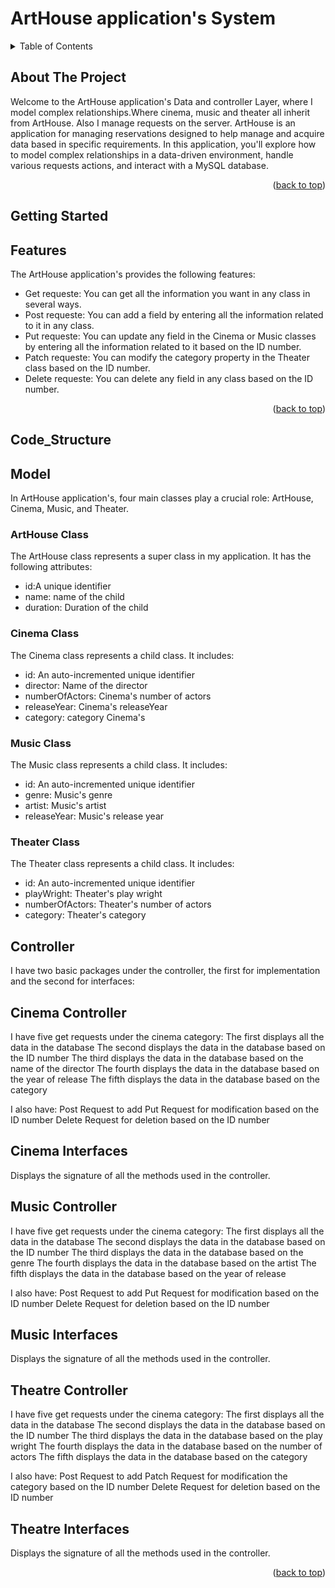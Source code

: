 # ArtHouse application's System 
<a name="readme-top"></a>

<!-- TABLE OF CONTENTS -->
<details>
  <summary>Table of Contents</summary>
  <ol>
    <li>
      <a href="#about-the-project">About The Project</a>
    </li>
    <li>
      <a href="#getting-started">Getting Started</a>
      <ul>
          <li><a href="#Features">Features</a></li>
          <li><a href="#Code-Structure">Code Structure</a></li>
          <li><a href="#How-the-Application-Works">How the Application Works</a></li>
          <li><a href="#Menu-Options">Menu Options</a></li>
          <li><a href="#UML">UML</a></li>
         </ul>
    </li>
    <li><a href="#usage">Usage</a></li>
 
  </ol>
</details>


<!-- ABOUT THE PROJECT -->
## About The Project


Welcome to the ArtHouse application's Data and controller Layer, where I model complex relationships.Where cinema, music and theater all inherit from ArtHouse. Also I manage requests on the server. ArtHouse is an application for managing reservations designed to help manage and acquire data based in specific requirements. In this application, you'll explore how to model complex relationships in a data-driven environment, handle various requests actions, and interact with a MySQL database.

<p align="right">(<a href="#readme-top">back to top</a>)</p>



<!-- GETTING STARTED -->
## Getting Started

## Features

The ArtHouse application's provides the following features:
- Get requeste: You can get all the information you want in any class in several ways.
- Post requeste: You can add a field by entering all the information related to it in any class.
- Put requeste: You can update any field in the Cinema or Music classes by entering all the information related to it based on the ID number.
- Patch requeste: You can modify the category property in the Theater class based on the ID number.
- Delete requeste: You can delete any field in any class based on the ID number.

<p align="right">(<a href="#readme-top">back to top</a>)</p>

## Code_Structure

## Model
In ArtHouse application's, four main classes play a crucial role: ArtHouse, Cinema, Music, and Theater.

### ArtHouse Class
The ArtHouse class represents a super class in my application. It has the following attributes:

- id:A unique identifier 
- name: name of the child
- duration: Duration of the child
### Cinema Class
The Cinema class represents a child class. It includes:

- id: An auto-incremented unique identifier
- director: Name of the director
- numberOfActors: Cinema's number of actors 
- releaseYear: Cinema's releaseYear
- category: category Cinema's

### Music Class
The Music class represents a child class. It includes:

- id: An auto-incremented unique identifier
- genre: Music's genre
- artist: Music's artist
- releaseYear: Music's release year

### Theater Class
The Theater class represents a child class. It includes:

- id: An auto-incremented unique identifier
- playWright: Theater's play wright
- numberOfActors:  Theater's number of actors
- category:  Theater's category

## Controller 
I have two basic packages under the controller, the first for implementation and the second for interfaces:

## Cinema Controller
I have five get requests under the cinema category:
The first displays all the data in the database
The second displays the data in the database based on the ID number
The third displays the data in the database based on the name of the director
The fourth displays the data in the database based on the year of release
The fifth displays the data in the database based on the category

I also have:
Post Request to add
Put Request for modification based on the ID number
Delete Request for deletion based on the ID number

## Cinema Interfaces
Displays the signature of all the methods used in the controller.

## Music Controller
I have five get requests under the cinema category:
The first displays all the data in the database
The second displays the data in the database based on the ID number
The third displays the data in the database based on the genre
The fourth displays the data in the database based on the artist 
The fifth displays the data in the database based on the year of release

I also have:
Post Request to add
Put Request for modification based on the ID number
Delete Request for deletion based on the ID number

## Music Interfaces
Displays the signature of all the methods used in the controller.

## Theatre Controller
I have five get requests under the cinema category:
The first displays all the data in the database
The second displays the data in the database based on the ID number
The third displays the data in the database based on the play wright
The fourth displays the data in the database based on the number of actors 
The fifth displays the data in the database based on the category

I also have:
Post Request to add
Patch Request for modification the category based on the ID number
Delete Request for deletion based on the ID number

## Theatre Interfaces
Displays the signature of all the methods used in the controller.

<p align="right">(<a href="#readme-top">back to top</a>)</p>
